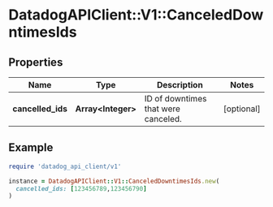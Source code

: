 # DatadogAPIClient::V1::CanceledDowntimesIds

## Properties

| Name | Type | Description | Notes |
| ---- | ---- | ----------- | ----- |
| **cancelled_ids** | **Array&lt;Integer&gt;** | ID of downtimes that were canceled. | [optional] |

## Example

```ruby
require 'datadog_api_client/v1'

instance = DatadogAPIClient::V1::CanceledDowntimesIds.new(
  cancelled_ids: [123456789,123456790]
)
```

